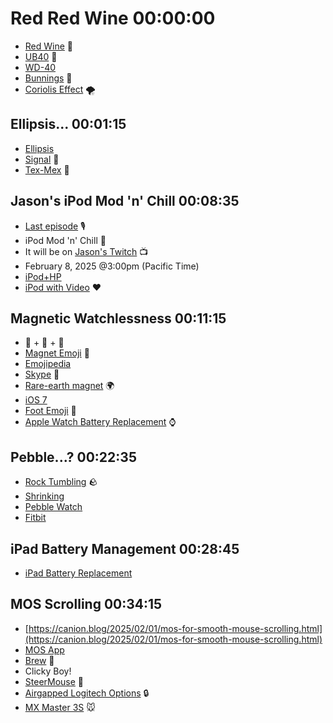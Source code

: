 # Red Red Wine 00:00:00
- [Red Wine](https://en.wikipedia.org/wiki/Red_wine) 🍷
- [UB40](https://en.wikipedia.org/wiki/UB40) 🎵
- [WD-40](https://en.wikipedia.org/wiki/WD-40)
- [Bunnings](https://www.bunnings.com.au/) 🛒
- [Coriolis Effect](https://en.wikipedia.org/wiki/Coriolis_force) 🌪️

## Ellipsis... 00:01:15
- [Ellipsis](https://en.wikipedia.org/wiki/Ellipsis)
- [Signal](https://signal.org/) 🔐
- [Tex-Mex](https://en.wikipedia.org/wiki/Tex-Mex) 🌮

## Jason's iPod Mod 'n' Chill 00:08:35
- [Last episode](https://listen.hemisphericviews.com/129) 🎙️
- iPod Mod 'n' Chill 🛌
- It will be on [Jason's Twitch](https://www.twitch.tv/grepjason) 📺
- February 8, 2025 @3:00pm (Pacific Time)
- [iPod+HP](https://en.wikipedia.org/wiki/IPod%2BHP)
- [iPod with Video](<https://en.wikipedia.org/wiki/IPod_Classic#5th_generation_(%22iPod_with_video%22)>) ❤️

## Magnetic Watchlessness 00:11:15
- 🤖 + 🏀 + 🦶
- [Magnet Emoji](https://emojipedia.org/magnet#designs) 🧲
- [Emojipedia](https://emojipedia.org/)
- [Skype](https://en.wikipedia.org/wiki/Skype) 🫠
- [Rare-earth magnet](https://en.wikipedia.org/wiki/Rare-earth_magnet) 🌍
- [iOS 7](https://en.wikipedia.org/wiki/IOS_7)
- [Foot Emoji](https://emojipedia.org/foot#designs) 🦶
- [Apple Watch Battery Replacement](https://support.apple.com/watch/repair) ⌚

## Pebble...? 00:22:35
- [Rock Tumbling](https://en.wikipedia.org/wiki/Tumble_finishing) 🪨
- [Shrinking](https://www.themoviedb.org/tv/136311-shrinking)
- [Pebble Watch](<https://en.wikipedia.org/wiki/Pebble_(watch)>)
- [Fitbit](https://en.wikipedia.org/wiki/Fitbit)

## iPad Battery Management 00:28:45
- [iPad Battery Replacement](https://support.apple.com/ipad/repair)

## MOS Scrolling 00:34:15
- [https://canion.blog/2025/02/01/mos-for-smooth-mouse-scrolling.html](https://canion.blog/2025/02/01/mos-for-smooth-mouse-scrolling.html)
- [MOS App](https://mos.caldis.me/)
- [Brew](https://brew.sh/) 🍺
- Clicky Boy!
- [SteerMouse](https://www.plentycom.jp/en/steermouse/download.php) 🐁
- [Airgapped Logitech Options](https://prosupport.logi.com/hc/en-us/articles/10991109278871-Logitech-Options-Offline-Installer) 🔒
- [MX Master 3S](https://www.logitech.com/en-us/products/mice/mx-master-3s.910-006557.html) 🐭